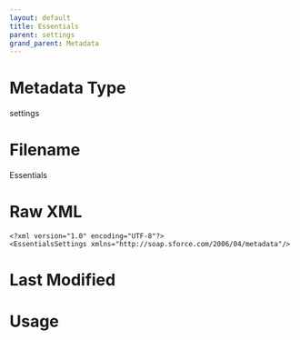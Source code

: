 ```yaml
---
layout: default
title: Essentials
parent: settings
grand_parent: Metadata
---
```

# Metadata Type
settings


# Filename 
Essentials


# Raw XML
```
<?xml version="1.0" encoding="UTF-8"?>
<EssentialsSettings xmlns="http://soap.sforce.com/2006/04/metadata"/>
```


# Last Modified


# Usage
